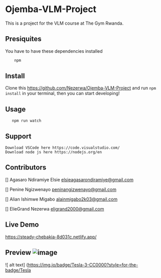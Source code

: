 # Ojemba-VLM-Project
This is a project for the VLM course at The Gym Rwanda.

## Presiquites
You have to have these dependencies installed 
``` Node.js 12.13 or higher
    npm 
```

## Install
Clone this https://github.com/Nezerwa/Ojemba-VLM-Project and run `npm install` in your terminal, then you can start developing!

## Usage
```npm run build
   npm run watch
```

## Support 
```
Download VSCode here https://code.visualstudio.com/
Download node js here https://nodejs.org/en
```

## Contributors
[] Agasaro Ndiramiye Elsie elsieagasarondiramiye@gmail.com

[] Penine Ngizwenayo peninangizwenayo@gmail.com

[] Alian Ishimwe Migabo alainmigabo2k03@gmail.com

[] ElieGrand Nezerwa eligrand2000@gmail.com

## Live Demo
https://steady-chebakia-8d031c.netlify.app/

## Preview ![image](https://github.com/Nezerwa/Ojemba-VLM-Project/assets/78850411/801cf5ac-73a6-48a9-b12b-8550280bcdf1)

![ alt text] (https://img.io/badge/Tesla-3-CC0000?style=for-the-badge/Tesla

